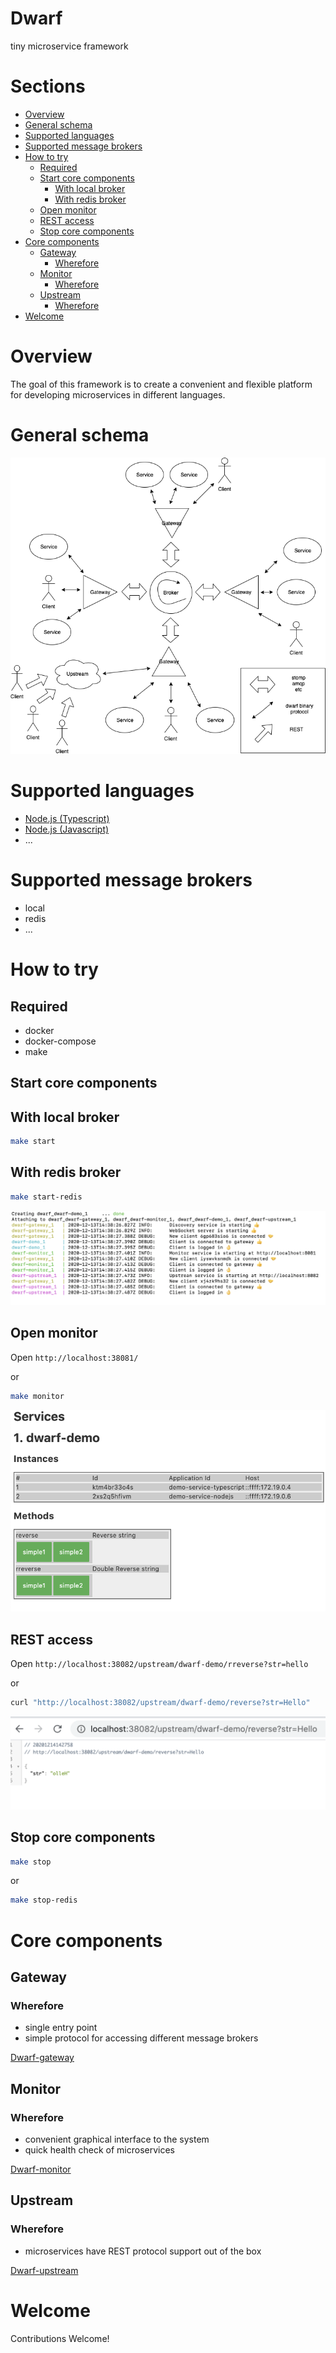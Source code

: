 Dwarf
========
tiny microservice framework

# Sections

* [Overview](#overview)
* [General schema](#general-schema)
* [Supported languages](#supported-languages)
* [Supported message brokers](#supported-message-brokers)
* [How to try](#how-to-try)
  * [Required](#required)
  * [Start core components](#start-core-components)
    * [With local broker](#with-local-broker)
    * [With redis broker](#with-redis-broker)
  * [Open monitor](#open-monitor)
  * [REST access](#rest-access)
  * [Stop core components](#stop-core-components)
* [Core components](#core-components)
  * [Gateway](#gateway)
    * [Wherefore](#wherefore)
  * [Monitor](#monitor)
    * [Wherefore](#wherefore-1)
  * [Upstream](#upstream)
    * [Wherefore](#wherefore-2)
* [Welcome](#welcome)

# Overview

The goal of this framework is to create a convenient and flexible platform for developing microservices in different languages.

# General schema

![Dwarf](/_resource/dwarf.png)

# Supported languages

  - [Node.js (Typescript)](dwarf-demo-typescript/readme.md)
  - [Node.js (Javascript)](dwarf-demo-nodejs/readme.md)
  - ...


# Supported message brokers

  - local
  - redis
  - ...


# How to try

## Required

 - docker
 - docker-compose
 - make


## Start core components

## With local broker

```sh
make start
```

## With redis broker

```sh
make start-redis
```


![Dwarf start](/_resource/dwarf-start.png)


## Open monitor

Open `http://localhost:38081/`

or

```sh
make monitor
```


![Dwarf monitor](/_resource/dwarf-monitor.png)


## REST access

Open `http://localhost:38082/upstream/dwarf-demo/rreverse?str=hello`

or

```sh
curl "http://localhost:38082/upstream/dwarf-demo/reverse?str=Hello"
```


![Dwarf upstream](/_resource/dwarf-upstream.png)


## Stop core components

```sh
make stop
```

or

```sh
make stop-redis
```

# Core components


## Gateway


### Wherefore

  * single entry point
  * simple protocol for accessing different message brokers


[Dwarf-gateway](dwarf-gateway/readme.md)


## Monitor


### Wherefore

  * сonvenient graphical interface to the system
  * quick health check of microservices


[Dwarf-monitor](dwarf-monitor/readme.md)


## Upstream


### Wherefore

  * microservices have REST protocol support out of the box


[Dwarf-upstream](dwarf-upstream/readme.md)


# Welcome

Contributions Welcome!